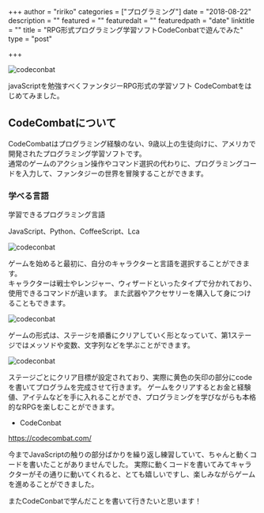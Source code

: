 +++
author = "ririko"
categories = ["プログラミング"]
date = "2018-08-22"
description = ""
featured = ""
featuredalt = ""
featuredpath = "date"
linktitle = ""
title = "RPG形式プログラミング学習ソフトCodeConbatで遊んでみた"
type = "post"

+++

![codeconbat](/images/2018/67.png "codeconbat")



javaScriptを勉強すべくファンタジーRPG形式の学習ソフト
CodeCombatをはじめてみました。

## CodeCombatについて

CodeCombatはプログラミング経験のない、9歳以上の生徒向けに、アメリカで開発されたプログラミング学習ソフトです。<br>
通常のゲームのアクション操作やコマンド選択の代わりに、プログラミングコードを入力して、ファンタジーの世界を冒険することができます。


### 学べる言語

学習できるプログラミング言語

JavaScript、Python、CoffeeScript、Lca




![codeconbat](/images/2018/4.png "codeconbat")

ゲームを始めると最初に、自分のキャラクターと言語を選択することができます。<br>
キャラクターは戦士やレンジャー、ウィザードといったタイプで分かれており、使用できるコマンドが違います。
また武器やアクセサリーを購入して身につけることもできます。

![codeconbat](/images/2018/5.png "codeconbat")


ゲームの形式は、ステージを順番にクリアしていく形となっていて、第1ステージではメッソドや変数、文字列などを学ぶことができます。

![codeconbat](/images/2018/8.png "codeconbat")

ステージごとにクリア目標が設定されており、実際に黄色の矢印の部分にcodeを書いてプログラムを完成させて行きます。
ゲームをクリアするとお金と経験値、アイテムなどを手に入れることができ、プログラミングを学びながらも本格的なRPGを楽しむことができます。



* CodeConbat 

https://codecombat.com/


今までJavaScriptの触りの部分ばかりを繰り返し練習していて、ちゃんと動くコードを書いたことがありませんでした。
実際に動くコードを書いてみてキャラクターがその通りに動いてくれると、とても嬉しいですし、楽しみながらゲームを進めることができました。

またCodeConbatで学んだことを書いて行きたいと思います！

